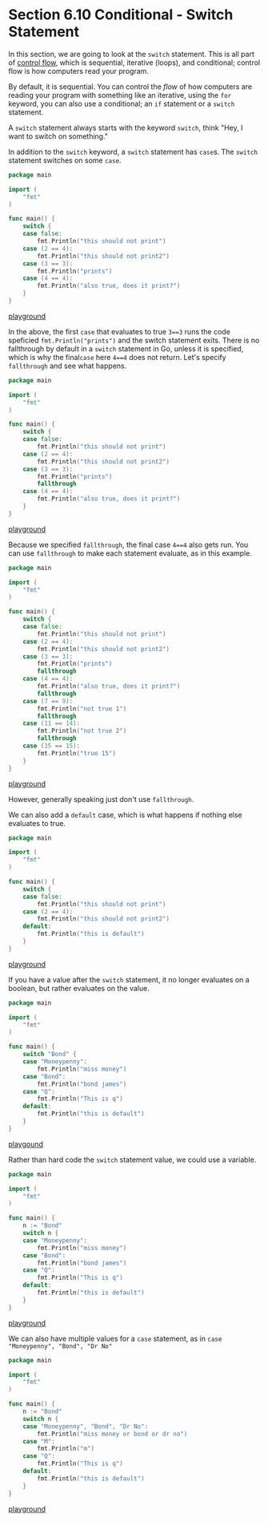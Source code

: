 # Section 6.10 Conditional - Switch Statement

In this section, we are going to look at the `switch` statement. This is all part of [control flow](https://en.wikipedia.org/wiki/Control_flow), which is sequential, iterative (loops), and conditional; control flow is how computers read your program.

By default, it is sequential. You can control the _flow_ of how computers are reading your program with something like an iterative, using the `for` keyword, you can also use a conditional; an `if` statement or a `switch` statement.

A `switch` statement always starts with the keyword `switch`, think "Hey, I want to switch on something."

In addition to the `switch` keyword, a `switch` statement has `case`s. The `switch` statement switches on some `case`.

```go
package main

import (
	"fmt"
)

func main() {
	switch {
	case false:
		fmt.Println("this should not print")
	case (2 == 4):
		fmt.Println("this should not print2")
	case (3 == 3):
		fmt.Println("prints")
	case (4 == 4):
		fmt.Println("also true, does it print?")
	}
}
```

[playground](https://play.golang.org/p/Vk9yIJGkKy)

In the above, the first `case` that evaluates to true `3==3` runs the code speficied `fmt.Println("prints")` and the switch statement exits. There is no fallthrough by default in a `switch` statement in Go, unless it is specified, which is why the final`case` here `4==4` does not return. Let's specify `fallthrough` and see what happens.

```go
package main

import (
	"fmt"
)

func main() {
	switch {
	case false:
		fmt.Println("this should not print")
	case (2 == 4):
		fmt.Println("this should not print2")
	case (3 == 3):
		fmt.Println("prints")
		fallthrough
	case (4 == 4):
		fmt.Println("also true, does it print?")
	}
}
```

[playground](https://play.golang.org/p/1EtC2k2rvX)

Because we specified `fallthrough`, the final case `4==4` also gets run.  You can use `fallthrough` to make each statement evaluate, as in this example.

```go
package main

import (
	"fmt"
)

func main() {
	switch {
	case false:
		fmt.Println("this should not print")
	case (2 == 4):
		fmt.Println("this should not print2")
	case (3 == 3):
		fmt.Println("prints")
		fallthrough
	case (4 == 4):
		fmt.Println("also true, does it print?")
		fallthrough
	case (7 == 9):
		fmt.Println("not true 1")
		fallthrough
	case (11 == 14):
		fmt.Println("not true 2")
		fallthrough
	case (15 == 15):
		fmt.Println("true 15")
	}
}
```

[playground](https://play.golang.org/p/QK2Tu6x-SL)

However, generally speaking just don't use `fallthrough`.

We can also add a `default` case, which is what happens if nothing else evaluates to true.

```go
package main

import (
	"fmt"
)

func main() {
	switch {
	case false:
		fmt.Println("this should not print")
	case (2 == 4):
		fmt.Println("this should not print2")
	default:
	 	fmt.Println("this is default")
	}
}
```

[playground](https://play.golang.org/p/pINfFTpk30)

If you have a value after the `switch` statement, it no longer evaluates on a boolean, but rather evaluates on the value.

```go
package main

import (
	"fmt"
)

func main() {
	switch "Bond" {
	case "Moneypenny":
		fmt.Println("miss money")
	case "Bond":
		fmt.Println("bond james")
	case "Q":
		fmt.Println("This is q")
	default:
	 	fmt.Println("this is default")
	}
}
```

[playgound](https://play.golang.org/p/ixwqQk_XPA)

Rather than hard code the `switch` statement value, we could use a variable.

```go
package main

import (
	"fmt"
)

func main() {
	n := "Bond"
	switch n {
	case "Moneypenny":
		fmt.Println("miss money")
	case "Bond":
		fmt.Println("bond james")
	case "Q":
		fmt.Println("This is q")
	default:
	 	fmt.Println("this is default")
	}
}
```

[playground](https://play.golang.org/p/jXeN5Bqn3Y)

We can also have multiple values for a `case` statement, as in `case "Moneypenny", "Bond", "Dr No"`

```go
package main

import (
	"fmt"
)

func main() {
	n := "Bond"
	switch n {
	case "Moneypenny", "Bond", "Dr No":
		fmt.Println("miss money or bond or dr no")
	case "M":
		fmt.Println("m")
	case "Q":
		fmt.Println("This is q")
	default:
	 	fmt.Println("this is default")
	}
}
```

[playground](https://play.golang.org/p/WNz5dijV4-)
